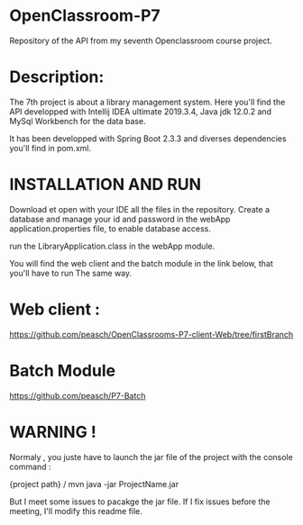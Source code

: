 # OpenClassroom-P7
Repository of the API from my seventh Openclassroom course project.

# Description:

The 7th project is about a library management system.
Here you'll find the API developped with Intellij IDEA ultimate 2019.3.4,
Java jdk 12.0.2 and MySql Workbench for the data base.

It has been developped with Spring Boot 2.3.3 and diverses dependencies you'll find in pom.xml.

# INSTALLATION AND RUN

Download et open with your IDE all the files in the repository.
Create a database and manage your id and password in the webApp application.properties file, to enable database access.

run the LibraryApplication.class in the webApp module.

You will find the web client and the batch module in the link below, that you'll have to run The same way.

# Web client :
https://github.com/peasch/OpenClassrooms-P7-client-Web/tree/firstBranch

# Batch Module 
https://github.com/peasch/P7-Batch

# WARNING !

Normaly , you juste have to launch the jar file of the project with the console  command :

{project path} / mvn java -jar ProjectName.jar 

But I meet some issues to pacakge the jar file.
If I fix issues before the meeting, I'll modify this readme file.
